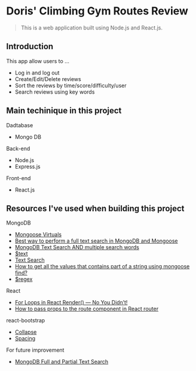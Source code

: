 # Doris' Climbing Gym Routes Review
> This is a web application built using Node.js and React.js.

## Introduction
This app allow users to ...
- Log in and log out
- Create/Edit/Delete reviews
- Sort the reviews by time/score/difficulty/user
- Search reviews using key words

## Main techinique in this project

Dadtabase
- Mongo DB

Back-end
- Node.js
- Express.js

Front-end
- React.js


## Resources I've used when building this project

MongoDB
- [Mongoose Virtuals](https://mongoosejs.com/docs/tutorials/virtuals.html)
- [Best way to perform a full text search in MongoDB and Mongoose](https://stackoverflow.com/questions/28775051/best-way-to-perform-a-full-text-search-in-mongodb-and-mongoose)
- [MongoDB Text Search AND multiple search words](https://stackoverflow.com/questions/16902674/mongodb-text-search-and-multiple-search-words)
- [$text](https://docs.mongodb.com/manual/reference/operator/query/text/)
- [Text Search](https://docs.mongodb.com/manual/text-search/)
- [How to get all the values that contains part of a string using mongoose find?](https://stackoverflow.com/questions/26814456/how-to-get-all-the-values-that-contains-part-of-a-string-using-mongoose-find/26814550)
- [$regex](https://docs.mongodb.com/manual/reference/operator/query/regex/)

React
- [For Loops in React Render() — No You Didn’t!](https://blog.cloudboost.io/for-loops-in-react-render-no-you-didnt-6c9f4aa73778)
- [How to pass props to the route component in React router](https://learnwithparam.com/blog/how-to-pass-props-in-react-router/)

react-bootstrap
- [Collapse](https://react-bootstrap.github.io/utilities/transitions/#collapse)
- [Spacing](https://getbootstrap.com/docs/4.5/utilities/spacing/)

For future improvement
- [MongoDB Full and Partial Text Search](https://stackoverflow.com/questions/44833817/mongodb-full-and-partial-text-search)